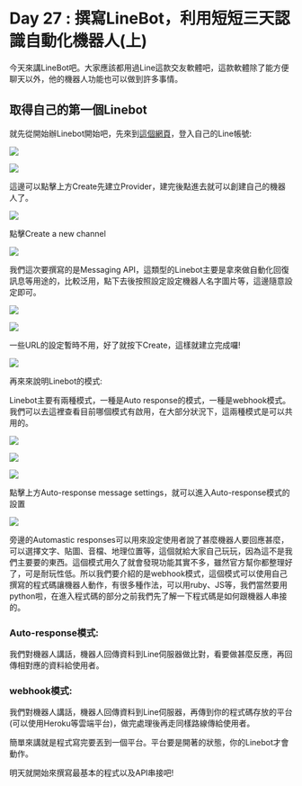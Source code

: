 # Day 27 : 撰寫LineBot，利用短短三天認識自動化機器人(上)

今天來講LineBot吧。大家應該都用過Line這款交友軟體吧，這款軟體除了能方便聊天以外，他的機器人功能也可以做到許多事情。

## 取得自己的第一個Linebot

就先從開始辦Linebot開始吧，先來到[這個網頁](https://developers.line.biz/console/)，登入自己的Line帳號:

![](./image/Day27_01.png)

![](./image/Day27_02.png)

這邊可以點擊上方Create先建立Provider，建完後點進去就可以創建自己的機器人了。

![](./image/Day27_03.png)

點擊Create a new channel

![](./image/Day27_04.png)

我們這次要撰寫的是Messaging API，這類型的Linebot主要是拿來做自動化回復訊息等用途的，比較泛用，點下去後按照設定設定機器人名字圖片等，這邊隨意設定即可。

![](./image/Day27_05.png)

![](./image/Day27_06.png)

一些URL的設定暫時不用，好了就按下Create，這樣就建立完成囉!

![](./image/Day27_07.png)

再來來說明Linebot的模式:

Linebot主要有兩種模式，一種是Auto response的模式，一種是webhook模式。我們可以去這裡查看目前哪個模式有啟用，在大部分狀況下，這兩種模式是可以共用的。

![](./image/Day27_08.png)

![](./image/Day27_09.png)

![](./image/Day27_10.png)

點擊上方Auto-response message settings，就可以進入Auto-response模式的設置

![](./image/Day27_11.png)

旁邊的Automastic responses可以用來設定使用者說了甚麼機器人要回應甚麼，可以選擇文字、貼圖、音檔、地理位置等，這個就給大家自己玩玩，因為這不是我們主要要的東西。這個模式用久了就會發現功能其實不多，雖然官方幫你都整理好了，可是耐玩性低。所以我們要介紹的是webhook模式，這個模式可以使用自己撰寫的程式碼讓機器人動作，有很多種作法，可以用ruby、JS等，我們當然要用python啦，在進入程式碼的部分之前我們先了解一下程式碼是如何跟機器人串接的。

### Auto-response模式:

我們對機器人講話，機器人回傳資料到Line伺服器做比對，看要做甚麼反應，再回傳相對應的資料給使用者。

### webhook模式:

我們對機器人講話，機器人回傳資料到Line伺服器，再傳到你的程式碼存放的平台(可以使用Heroku等雲端平台)，做完處理後再走同樣路線傳給使用者。

簡單來講就是程式寫完要丟到一個平台。平台要是開著的狀態，你的Linebot才會動作。

明天就開始來撰寫最基本的程式以及API串接吧!